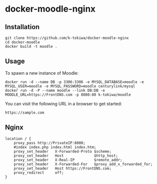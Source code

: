# docker-moodle-nginx

## Installation

```
git clone https://github.com/k-tokiwa/docker-moodle-nginx
cd docker-moodle
docker build -t moodle .
```

## Usage

To spawn a new instance of Moodle:

```
docker run -d --name DB -p 3306:3306 -e MYSQL_DATABASE=moodle -e MYSQL_USER=moodle -e MYSQL_PASSWORD=moodle centurylink/mysql
docker run -d -P --name moodle --link DB:DB -e MOODLE_URL=https://FrontDNS.com -p 8080:80 k-tokiwa/moodle
```

You can visit the following URL in a browser to get started:

```
https://sample.com
```
## Nginx
```
location / {
    proxy_pass http://PrivateIP:8080;
    #index index.php index.html index.htm;
    proxy_set_header   X-Forwarded-Proto $scheme;
    proxy_set_header   Host              $http_host;
    proxy_set_header   X-Real-IP         $remote_addr;
    proxy_set_header   X-Forwarded-For   $proxy_add_x_forwarded_for;
    proxy_set_header   Host https://FrontDNS.com;
    proxy_redirect     off;
}
```
